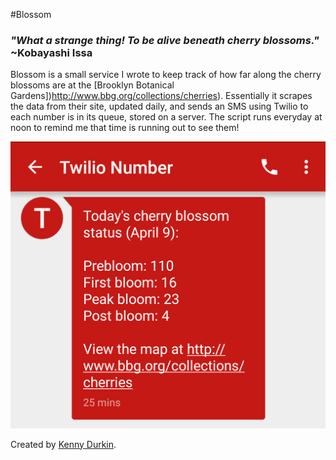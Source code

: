 #Blossom

### *"What a strange thing! To be alive beneath cherry blossoms."* ~Kobayashi Issa

Blossom is a small service I wrote to keep track of how far along the cherry blossoms are at the [Brooklyn Botanical Gardens])http://www.bbg.org/collections/cherries). Essentially it scrapes the data from their site, updated daily, and sends an SMS using Twilio to each number is in its queue, stored on a server. The script runs everyday at noon to remind me that time is running out to see them!

![](https://raw.githubusercontent.com/kennydurkin/Blossom/master/example.png)

Created by [Kenny Durkin](http://kennydurk.in).